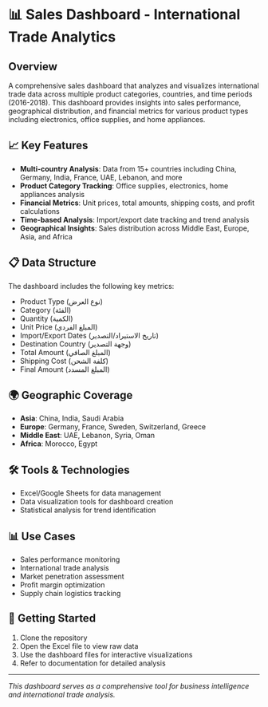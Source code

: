 # 📊 Sales Dashboard - International Trade Analytics

## Overview
A comprehensive sales dashboard that analyzes and visualizes international trade data across multiple product categories, countries, and time periods (2016-2018). This dashboard provides insights into sales performance, geographical distribution, and financial metrics for various product types including electronics, office supplies, and home appliances.

## 📈 Key Features
- **Multi-country Analysis**: Data from 15+ countries including China, Germany, India, France, UAE, Lebanon, and more
- **Product Category Tracking**: Office supplies, electronics, home appliances analysis
- **Financial Metrics**: Unit prices, total amounts, shipping costs, and profit calculations  
- **Time-based Analysis**: Import/export date tracking and trend analysis
- **Geographical Insights**: Sales distribution across Middle East, Europe, Asia, and Africa

## 📋 Data Structure
The dashboard includes the following key metrics:
- Product Type (نوع العرض)
- Category (الفئة) 
- Quantity (الكمية)
- Unit Price (المبلغ الفردي)
- Import/Export Dates (تاريخ الاستيراد/التصدير)
- Destination Country (وجهة التصدير)
- Total Amount (المبلغ الصافي)
- Shipping Cost (كلفة الشحن)
- Final Amount (المبلغ المسدد)

## 🌍 Geographic Coverage
- **Asia**: China, India, Saudi Arabia
- **Europe**: Germany, France, Sweden, Switzerland, Greece  
- **Middle East**: UAE, Lebanon, Syria, Oman
- **Africa**: Morocco, Egypt

## 🛠️ Tools & Technologies
- Excel/Google Sheets for data management
- Data visualization tools for dashboard creation
- Statistical analysis for trend identification

## 📊 Use Cases
- Sales performance monitoring
- International trade analysis
- Market penetration assessment
- Profit margin optimization
- Supply chain logistics tracking

## 🚀 Getting Started
1. Clone the repository
2. Open the Excel file to view raw data
3. Use the dashboard files for interactive visualizations
4. Refer to documentation for detailed analysis

---
*This dashboard serves as a comprehensive tool for business intelligence and international trade analysis.*
